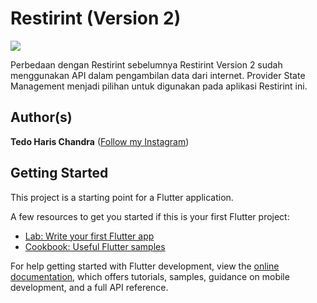 # Restirint (Version 2)

<img src="assets/1.png"/>

Perbedaan dengan Restirint sebelumnya Restirint Version 2 sudah menggunakan API dalam pengambilan data dari internet. Provider State Management menjadi pilihan untuk 
digunakan pada aplikasi Restirint ini.

## Author(s)
**Tedo Haris Chandra** ([Follow my Instagram](https://instagram.com/dooooo.dev))

## Getting Started

This project is a starting point for a Flutter application.

A few resources to get you started if this is your first Flutter project:

- [Lab: Write your first Flutter app](https://docs.flutter.dev/get-started/codelab)
- [Cookbook: Useful Flutter samples](https://docs.flutter.dev/cookbook)

For help getting started with Flutter development, view the
[online documentation](https://docs.flutter.dev/), which offers tutorials,
samples, guidance on mobile development, and a full API reference.
